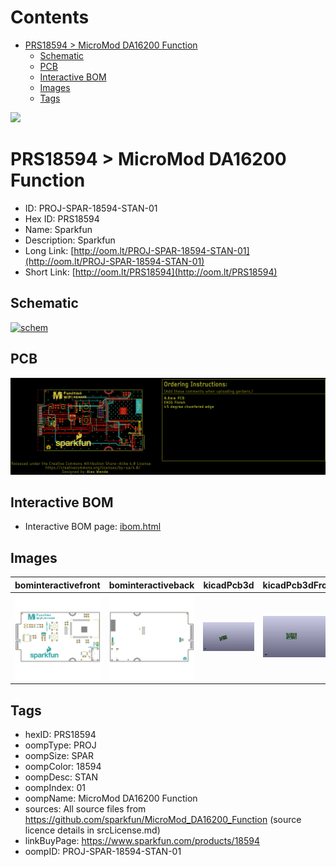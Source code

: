 



Contents
========

* [PRS18594 > MicroMod DA16200 Function](#prs18594--micromod-da16200-function)
	* [Schematic](#schematic)
	* [PCB](#pcb)
	* [Interactive BOM](#interactive-bom)
	* [Images](#images)
	* [Tags](#tags)
  
![][im]
# PRS18594 > MicroMod DA16200 Function

- ID: PROJ-SPAR-18594-STAN-01
- Hex ID: PRS18594
- Name: Sparkfun
- Description: Sparkfun
- Long Link: [http://oom.lt/PROJ-SPAR-18594-STAN-01](http://oom.lt/PROJ-SPAR-18594-STAN-01)
- Short Link: [http://oom.lt/PRS18594](http://oom.lt/PRS18594)

## Schematic
  
[![schem](eagleSchemImage.png)](eagleSchemImage.png)
## PCB
  
[![pcb](eagleImage.png)](eagleImage.png)
## Interactive BOM

- Interactive BOM page: [ibom.html](https://htmlpreview.github.io/?https://github.com/oomlout/oomlout_OOMP_projects/blob/main/PROJ-SPAR-18594-STAN-01/kicad/bom/ibom.html)

## Images
  
  

|bominteractivefront|bominteractiveback|kicadPcb3d|kicadPcb3dFront|kicadPcb3dBack|eagleImage|eagleSchemImage|pcbdraw|pcbdrawback|
| :---: | :---: | :---: | :---: | :---: | :---: | :---: | :---: | :---: |
|[![bominteractivefront](bomFront_140.png)](bomFront.png)|[![bominteractiveback](bomBack_140.png)](bomBack.png)|[![kicadPcb3d](kicadPcb3d_140.png)](kicadPcb3d.png)|[![kicadPcb3dFront](kicadPcb3dFront_140.png)](kicadPcb3dFront.png)|[![kicadPcb3dBack](kicadPcb3dBack_140.png)](kicadPcb3dBack.png)|[![eagleImage](eagleImage_140.png)](eagleImage.png)|[![eagleSchemImage](eagleSchemImage_140.png)](eagleSchemImage.png)|[![pcbdraw](pcbdraw_140.png)](pcbdraw.png)|[![pcbdrawback](pcbdrawBack_140.png)](pcbdrawBack.png)|

## Tags

- hexID: PRS18594
- oompType: PROJ
- oompSize: SPAR
- oompColor: 18594
- oompDesc: STAN
- oompIndex: 01
- oompName: MicroMod DA16200 Function
- sources: All source files from https://github.com/sparkfun/MicroMod_DA16200_Function (source licence details in srcLicense.md)
- linkBuyPage: https://www.sparkfun.com/products/18594
- oompID: PROJ-SPAR-18594-STAN-01



[im]: kicadPcb3d_450.png
